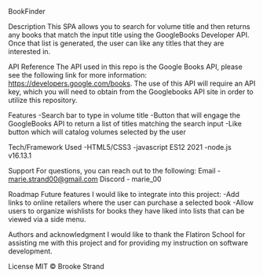 BookFinder

Description
This SPA allows you to search for volume title and then returns any books that match the input title using the GoogleBooks Developer API. Once that list is generated, the user can like any titles that they are interested in.  


API Reference
The API used in this repo is the Google Books API, please see the following link for more information: https://developers.google.com/books.
The use of this API will require an API key, which you will need to obtain from the Googlebooks API site in order to utilize this repository. 

Features
    -Search bar to type in volume title 
    -Button that will engage the GoogleBooks API to return a list of titles matching the search input
    -Like button which will catalog volumes selected by the user

Tech/Framework Used
-HTML5/CSS3
-javascript ES12 2021
-node.js v16.13.1

Support
For questions, you can reach out to the following: 
Email - marie.strand00@gmail.com
Discord - marie_00

Roadmap
Future features I would like to integrate into this project: 
    -Add links to online retailers where the user can purchase a selected book 
    -Allow users to organize wishlists for books they have liked into lists that can be viewed via a side menu. 


Authors and acknowledgment
I would like to thank the Flatiron School for assisting me with this project and for providing my instruction on software development. 

License
MIT © Brooke Strand
